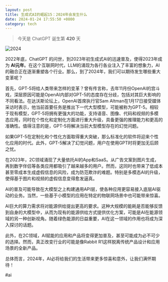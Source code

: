 ```yaml
---
layout: post
title: 生成式AI的崛起15：2024年会发生什么
date: 2024-01-24 17:55:50 +0800
category: tech
---
```

> 今天是 ChatGPT 诞生第 **420** 天

![2024](https://rothiams.com/wp-content/uploads/2024/01/2024.jpg)

2022年底，ChatGPT 的问世，到2023年初生成式AI的迅速普及，使得2023年成为 **AI元年**。在这个互联网时代，LLM的涌现为各行各业注入了丰富的想象力，AI的融合正在逐渐重塑各个行业。那么，到了2024年，我们可以期待发生哪些重大变革呢？

首先，GPT-5将给人类带来怎样的变革？曾有传言称，去年11月份OpenAI的宫斗戏，深层原因可能是OpenAI内部对GPT-5的态度存在分歧，包括对其巨大影响的不同看法。在达沃斯论坛上，OpenAI首席执行官Sam Altman在1月17日接受媒体采访时表示，他当前首要任务是推出下一代大型模型，可能被称为GPT-5。相较于现有模型，GPT-5将拥有更强大的功能，支持语音、图像、代码和视频的多模态应用，同时在个性化和定制化方面进行重大升级，具备更强的推理能力和更高的准确性。值得注意的是，GPT-5将解决当前大型模型存在的幻觉问题。

如果GPT-5在定制化和个性化方面取得重大突破，那么标准化的软件将迎来个性化应用的时代。此外，GPT-5解决了幻觉问题，用户在使用GPT时将更加无后顾之忧。

在2023年，2C领域涌现了大量依托AI的App和SaaS。从广告文案到图片生成，再到数字伴侣等各类应用都吸引了越来越多的用户。然而，这同时也带来了低成本甚至零成本生成虚假信息的风险，成为防范欺诈的难题。特别是多模态AI的升级，使得基于图片和视频的虚假信息变得愈发逼真。

AI的普及可能导致在大模型之上构建通用API层，使各种应用更容易接入底层AI驱动的业务。当然，一些基于小模型的应用在特定的物联网场景中也可能带来惊喜。

AI巨大的算力需求将对能源供给提出更高的要求。这种大规模的能耗是否能够反馈到自身的大模型中，从而为现有的能源供给方式提供优化方案，可能是AI在能源领域的另一种创新视角。随着绿色能源的日益重要，AI在这一领域的作用也将成为深入探讨的话题。

此外，在2C领域，AI赋能的应用和产品将变得更加普及，甚至可能成为必不可少的选择。然而，真正改变行业的可能是像Rabbit R1这样脱离传统产品设计和应用场景的全新产品。

总体而言，2024年，AI必将给我们的生活带来更多惊喜和意外，让我们满怀期待！

#ai 
